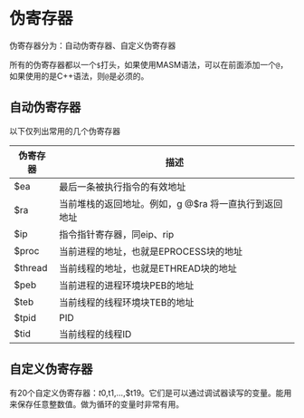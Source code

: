 # 伪寄存器

伪寄存器分为：自动伪寄存器、自定义伪寄存器

所有的伪寄存器都以一个`$`打头，如果使用MASM语法，可以在前面添加一个`@`，如果使用的是C++语法，则`@`是必须的。


## 自动伪寄存器
以下仅列出常用的几个伪寄存器

|伪寄存器|描述|
|-----|-----|
|$ea|最后一条被执行指令的有效地址|
|$ra|当前堆栈的返回地址。例如，g @$ra 将一直执行到返回地址|
|$ip|指令指针寄存器，同eip、rip|
|$proc|当前进程的地址，也就是EPROCESS块的地址|
|$thread|当前线程的地址，也就是ETHREAD块的地址|
|$peb|当前进程的进程环境块PEB的地址|
|$teb|当前线程的线程环境块TEB的地址|
|$tpid|PID|
|$tid|当前线程的线程ID|

## 自定义伪寄存器

有20个自定义伪寄存器：$t0,$t1,...,$t19。它们是可以通过调试器读写的变量。能用来保存任意整数值。做为循环的变量时非常有用。
